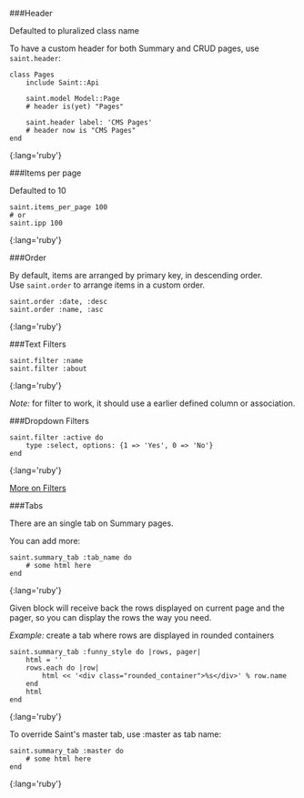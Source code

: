 
###Header

Defaulted to pluralized class name

To have a custom header for both Summary and CRUD pages, use `saint.header`:

    class Pages
        include Saint::Api

        saint.model Model::Page
        # header is(yet) "Pages"

        saint.header label: 'CMS Pages'
        # header now is "CMS Pages"
    end
{:lang='ruby'}

###Items per page

Defaulted to 10

    saint.items_per_page 100
    # or
    saint.ipp 100
{:lang='ruby'}

###Order

By default, items are arranged by primary key, in descending order.<br/>
Use `saint.order` to arrange items in a custom order.

    saint.order :date, :desc
    saint.order :name, :asc
{:lang='ruby'}

###Text Filters

    saint.filter :name
    saint.filter :about
{:lang='ruby'}

*Note:* for filter to work, it should use a earlier defined column or association.

###Dropdown Filters

    saint.filter :active do
        type :select, options: {1 => 'Yes', 0 => 'No'}
    end
{:lang='ruby'}

[More on Filters](http://saintrb.org/Filters.md)

###Tabs

There are an single tab on Summary pages.

You can add more:

    saint.summary_tab :tab_name do
        # some html here
    end
{:lang='ruby'}

Given block will receive back the rows displayed on current page and the pager,
so you can display the rows the way you need.

*Example:* create a tab where rows are displayed in rounded containers

    saint.summary_tab :funny_style do |rows, pager|
        html = ''
        rows.each do |row|
            html << '<div class="rounded_container">%s</div>' % row.name
        end
        html
    end
{:lang='ruby'}

To override Saint's master tab, use :master as tab name:

    saint.summary_tab :master do
        # some html here
    end
{:lang='ruby'}
